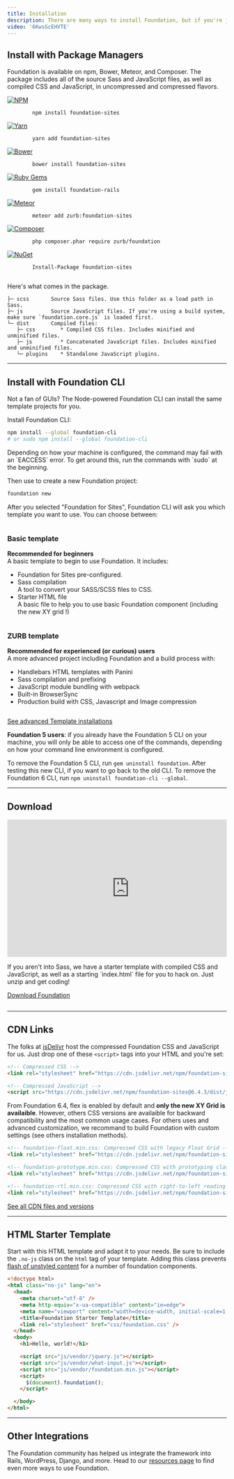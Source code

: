 ```yaml
---
title: Installation
description: There are many ways to install Foundation, but if you're just getting started, we have a few suggestions.
video: '6KwsGcEHVTE'
---
```


## Install with Package Managers

Foundation is available on npm, Bower, Meteor, and Composer. The package includes all of the source Sass and JavaScript files, as well as compiled CSS and JavaScript, in uncompressed and compressed flavors.

<div class="row">
  <div class="column small-2 text-right">
    <a href="https://www.npmjs.com/package/foundation-sites">
      <img class="docs-install-vendor-icon" src="{{root}}assets/img/icons/logo-npm.svg" alt="NPM">
    </a>
  </div>
  <div class="column small-10">
    <div class="docs-code">
      <code class="bash">
        npm install foundation-sites
      </code>
    </div>
  </div>

  <div class="column small-2 text-right">
    <a href="https://yarnpkg.com/en/package/foundation-sites">
      <img class="docs-install-vendor-icon" src="{{root}}assets/img/icons/logo-yarn.svg" alt="Yarn">
    </a>
  </div>
  <div class="column small-10">
    <div class="docs-code">
      <code class="bash">
        yarn add foundation-sites
      </code>
    </div>
  </div>

  <div class="column small-2 text-right">
    <a href="https://bower.io/search/?q=foundation-sites">
      <img class="docs-install-vendor-icon" src="{{root}}assets/img/icons/logo-bower.svg" alt="Bower">
    </a>
  </div>
  <div class="column small-10">
    <div class="docs-code">
      <code class="bash">
        bower install foundation-sites
      </code>
    </div>
  </div>

  <div class="column small-2 text-right">
    <a href="https://rubygems.org/gems/foundation-rails">
      <img class="docs-install-vendor-icon" src="{{root}}assets/img/icons/logo-rubygems.svg" alt="Ruby Gems">
    </a>
  </div>
  <div class="column small-10">
    <div class="docs-code">
      <code class="bash">
        gem install foundation-rails
      </code>
    </div>
  </div>

  <div class="column small-2 text-right">
    <a href="https://atmospherejs.com/zurb/foundation-sites">
      <img class="docs-install-vendor-icon" src="{{root}}assets/img/icons/logo-meteor.svg" alt="Meteor">
    </a>
  </div>
  <div class="column small-10">
    <div class="docs-code">
      <code class="bash">
        meteor add zurb:foundation-sites
      </code>
    </div>
  </div>

  <div class="column small-2 text-right">
    <a href="https://packagist.org/packages/zurb/foundation">
      <img class="docs-install-vendor-icon" src="{{root}}assets/img/icons/logo-composer.svg" alt="Composer">
    </a>
  </div>
  <div class="column small-10">
    <div class="docs-code">
      <code class="bash">
        php composer.phar require zurb/foundation
      </code>
    </div>
  </div>

  <div class="column small-2 text-right">
    <a href="https://www.nuget.org/packages/foundation-sites/">
      <img class="docs-install-vendor-icon" src="{{root}}assets/img/icons/logo-nuget.svg" alt="NuGet">
    </a>
  </div>
  <div class="column small-10">
    <div class="docs-code">
      <code class="bash">
        Install-Package foundation-sites
      </code>
    </div>
  </div>
</div>

Here's what comes in the package.

```
├─ scss       Source Sass files. Use this folder as a load path in Sass.
├─ js         Source JavaScript files. If you're using a build system, make sure `foundation.core.js` is loaded first.
└─ dist       Compiled files:
   ├─ css        * Compiled CSS files. Includes minified and unminified files.
   ├─ js         * Concatenated JavaScript files. Includes minified and unminified files.
   └─ plugins    * Standalone JavaScript plugins.
```

---

## Install with Foundation CLI

Not a fan of GUIs? The Node-powered Foundation CLI can install the same template projects for you.

Install Foundation CLI:

```bash
npm install --global foundation-cli
# or sudo npm install --global foundation-cli
```

<div class="callout info">
  Depending on how your machine is configured, the command may fail with an `EACCESS` error. To get around this, run the commands with `sudo` at the beginning.
</div>

Then use to create a new Foundation project:

```bash
foundation new
```

After you selected "Foundation for Sites", Foundation CLI will ask you which template you want to use. You can choose between:

<div class="row">
  <div class="column small-6">
    <h3>Basic template</h3>
    <p>
      <b>Recommended for beginners</b><br>
      A basic template to begin to use Foundation. It includes:
      <ul>
        <li>
          Foundation for Sites pre-configured.
        </li>
        <li>
          Sass compilation<br>
          A tool to convert your SASS/SCSS files to CSS.
        </li>
        <li>
          Starter HTML file<br>
          A basic file to help you to use basic Foundation component (including the new XY grid !)
        </li>
      </ul>
    </p>
  </div>

  <div class="column small-6">
    <h3>ZURB template</h3>
    <p>
      <b>Recommended for experienced (or curious) users</b><br>
      A more advanced project including Foundation and a build process with:
      <ul>
        <li>Handlebars HTML templates with Panini</li>
        <li>Sass compilation and prefixing</li>
        <li>JavaScript module bundling with webpack</li>
        <li>Built-in BrowserSync</li>
        <li>Production build with CSS, Javascript and Image compression</li>
      </ul>
    </p>
  </div>
</div>

<p class="text-center">
  <a href="starter-projects.html" class="button">See advanced Template installations</a>
</p>

<div class="callout info">
  <p><strong>Foundation 5 users</strong>: if you already have the Foundation 5 CLI on your machine, you will only be able to access one of the commands, depending on how your command line environment is configured.</p>

  <p>To remove the Foundation 5 CLI, run <code>gem uninstall foundation</code>. After testing this new CLI, if you want to go back to the old CLI. To remove the Foundation 6 CLI, run <code>npm uninstall foundation-cli --global</code>.</p>
</div>

---

## Download

<div class="row">
  <div class="column small-6">
    <div class="responsive-embed widescreen mb1">
      <iframe width="560" height="315" src="https://www.youtube.com/embed/lFrpnk0Oo_8" frameborder="0" allowfullscreen></iframe>
      <a id="docs-mobile-video-link" class="docs-mobile-video" target="_blank" href="https://youtu.be/lFrpnk0Oo_8"></a>
    </div>
  </div>

  <div class="column small-6">
    <p>
      If you aren't into Sass, we have a starter template with compiled CSS and JavaScript, as well as a starting `index.html` file for you to hack on. Just unzip and get coding!
    </p>
    <p class="text-center">
      <a href="http://foundation.zurb.com/sites/download" class="button">Download Foundation</a>
    </p>
  </div>
</div>

---

## CDN Links

The folks at [jsDelivr](https://www.jsdelivr.com) host the compressed Foundation CSS and JavaScript for us. Just drop one of these `<script>` tags into your HTML and you're set:

```html
<!-- Compressed CSS -->
<link rel="stylesheet" href="https://cdn.jsdelivr.net/npm/foundation-sites@6.4.3/dist/css/foundation.min.css" integrity="sha256-GSio8qamaXapM8Fq9JYdGNTvk/dgs+cMLgPeevOYEx0= sha384-wAweiGTn38CY2DSwAaEffed6iMeflc0FMiuptanbN4J+ib+342gKGpvYRWubPd/+ sha512-QHEb6jOC8SaGTmYmGU19u2FhIfeG+t/hSacIWPpDzOp5yygnthL3JwnilM7LM1dOAbJv62R+/FICfsrKUqv4Gg==" crossorigin="anonymous">

<!-- Compressed JavaScript -->
<script src="https://cdn.jsdelivr.net/npm/foundation-sites@6.4.3/dist/js/foundation.min.js" integrity="sha256-mRYlCu5EG+ouD07WxLF8v4ZAZYCA6WrmdIXyn1Bv9Vk= sha384-KzKofw4qqetd3kvuQ5AdapWPqV1ZI+CnfyfEwZQgPk8poOLWaabfgJOfmW7uI+AV sha512-0gHfaMkY+Do568TgjJC2iMAV0dQlY4NqbeZ4pr9lVUTXQzKu8qceyd6wg/3Uql9qA2+3X5NHv3IMb05wb387rA==" crossorigin="anonymous"></script>
```

From Foundation 6.4, flex is enabled by default and **only the new XY Grid is availaible**. However, others CSS versions are availaible for backward compatibility and the most common usage cases. For others uses and advanced customization, we recommand to build Foundation with custom settings (see others installation methods).

```html
<!-- foundation-float.min.css: Compressed CSS with legacy Float Grid -->
<link rel="stylesheet" href="https://cdn.jsdelivr.net/npm/foundation-sites@6.4.3/dist/css/foundation-float.min.css" integrity="sha256-TPcVVrzfTETpAWQ8HhBHIMT7+DbszMr5n3eFi+UwIl8= sha384-+aXh7XSzITwlvjelsNWuL1A9rT8pWGaiqMMeUjtKcsWIfzT1oV8Mp3oYxmjPK8Gv sha512-cArttU/Yh+PzfQ/dhCdfBiU9+su+fuCwFxLrlLbvuJE/ynUbstaKweVPs7Hdbok9jlv9cwt+xdk20wRz7oYErQ==" crossorigin="anonymous">

<!-- foundation-prototype.min.css: Compressed CSS with prototyping classes -->
<link rel="stylesheet" href="https://cdn.jsdelivr.net/npm/foundation-sites@6.4.3/dist/css/foundation-prototype.min.css" integrity="sha256-JyhZsgvsqjrdl9GPOILi/zyc+z4dcwXiyP1Q7cwWlM0= sha384-GtUT6gOaCY/S1ggTUOnqe5CQAEAZ6oVTmMq3X4vfZrvp+tLgjBEmwVxJnukor+o0 sha512-x3+KBxBjFh8PGncrfDOsJhntYDBFdJxmpb211THYkQOaGWvk7ckZG6prGUpZqz85AXgiispjow06+bDnIxnWDQ==" crossorigin="anonymous">

<!-- foundation-rtl.min.css: Compressed CSS with right-to-left reading direction -->
<link rel="stylesheet" href="https://cdn.jsdelivr.net/npm/foundation-sites@6.4.3/dist/css/foundation-rtl.min.css" integrity="sha256-Az+E7JXW71Srarkum5QPTdnobddg2GqI1i8+nMusgLk= sha384-eBKuNtkGVmsJD0uNnWoKYYVnzDT0PXV+XNyAgmmZwYVn7MSNcaR4i5HjOpSRd0o6 sha512-d0RjiDZM/0NlD+7Y2DhUGuAUdwDIL5lS3GPAD0HEayEcrhuLuRiPYOgFWZik+gsFzsykxSn0KO6jim7ev8kIig==" crossorigin="anonymous">
```

<div class="text-center">
  <a href="https://www.jsdelivr.com/package/npm/foundation-sites?path=dist" class="button" target="_blank">See all CDN files and versions</a>
</div>

---

## HTML Starter Template
Start with this HTML template and adapt it to your needs. Be sure to include the `.no-js` class on the `html` tag of your template.  Adding this class prevents [flash of unstyled content](https://en.wikipedia.org/wiki/Flash_of_unstyled_content) for a number of foundation components.

```html
<!doctype html>
<html class="no-js" lang="en">
  <head>
    <meta charset="utf-8" />
    <meta http-equiv="x-ua-compatible" content="ie=edge">
    <meta name="viewport" content="width=device-width, initial-scale=1.0" />
    <title>Foundation Starter Template</title>
    <link rel="stylesheet" href="css/foundation.css" />
  </head>
  <body>
    <h1>Hello, world!</h1>

    <script src="js/vendor/jquery.js"></script>
    <script src="js/vendor/what-input.js"></script>
    <script src="js/vendor/foundation.min.js"></script>
    <script>
      $(document).foundation();
    </script>

  </body>
</html>

```

---

## Other Integrations

The Foundation community has helped us integrate the framework into Rails, WordPress, Django, and more. Head to our [resources page](http://foundation.zurb.com/sites/resources) to find even more ways to use Foundation.

